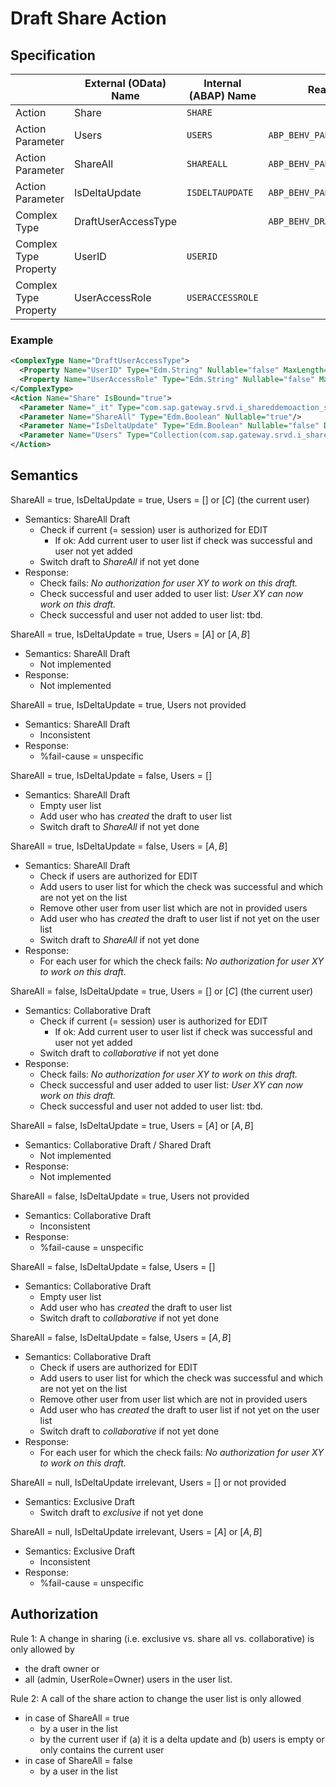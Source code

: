 # Draft Share Action

## Specification

||External (OData) Name|Internal (ABAP) Name|Realization|Comment|
|---|---|---|---|---|
|Action|Share|`SHARE`| ||
|Action Parameter|Users|`USERS`|`ABP_BEHV_PAR_SHARE`|Table of `ABP_BEHV_DRAFT_USER_ACCESS`|
|Action Parameter|ShareAll|`SHAREALL`|`ABP_BEHV_PAR_SHARE`||
|Action Parameter|IsDeltaUpdate|`ISDELTAUPDATE`|`ABP_BEHV_PAR_SHARE`||
|Complex Type|DraftUserAccessType||`ABP_BEHV_DRAFT_USER_ACCESS`||
|Complex Type Property|UserID|`USERID`|||
|Complex Type Property|UserAccessRole|`USERACCESSROLE`|||

### Example

```xml
<ComplexType Name="DraftUserAccessType">
  <Property Name="UserID" Type="Edm.String" Nullable="false" MaxLength="12"/>
  <Property Name="UserAccessRole" Type="Edm.String" Nullable="false" MaxLength="1"/>
</ComplexType>
<Action Name="Share" IsBound="true">
  <Parameter Name="_it" Type="com.sap.gateway.srvd.i_shareddemoaction_sd.v0001.SharedEntityType" Nullable="false"/>
  <Parameter Name="ShareAll" Type="Edm.Boolean" Nullable="true"/>
  <Parameter Name="IsDeltaUpdate" Type="Edm.Boolean" Nullable="false" DefaultValue="false"/>
  <Parameter Name="Users" Type="Collection(com.sap.gateway.srvd.i_shareddemoaction_sd.v0001.DraftUserAccessType)" Nullable="false"/>
</Action>
```

## Semantics

ShareAll = true, IsDeltaUpdate = true, Users = $[]$ or $[C]$ (the current user)
- Semantics: ShareAll Draft
  - Check if current (= session) user is authorized for EDIT
    - If ok: Add current user to user list if check was successful and user not yet added
  - Switch draft to _ShareAll_ if not yet done
- Response:
  - Check fails: _No authorization for user XY to work on this draft._
  - Check successful and user added to user list: _User XY can now work on this draft._
  - Check successful and user not added to user list: tbd.

ShareAll = true, IsDeltaUpdate = true, Users = $[A]$ or $[A,B]$
- Semantics: ShareAll Draft
  - Not implemented
- Response:
  - Not implemented

ShareAll = true, IsDeltaUpdate = true, Users not provided
- Semantics: ShareAll Draft
  - Inconsistent
- Response:
  - %fail-cause = unspecific

ShareAll = true, IsDeltaUpdate = false, Users = $[]$
- Semantics: ShareAll Draft
  - Empty user list
  - Add user who has _created_ the draft to user list
  - Switch draft to _ShareAll_ if not yet done

ShareAll = true, IsDeltaUpdate = false, Users = $[A,B]$
- Semantics: ShareAll Draft
  - Check if users are authorized for EDIT
  - Add users to user list for which the check was successful and which are not yet on the list
  - Remove other user from user list which are not in provided users
  - Add user who has _created_ the draft to user list if not yet on the user list
  - Switch draft to _ShareAll_ if not yet done
- Response:
  - For each user for which the check fails: _No authorization for user XY to work on this draft._

ShareAll = false, IsDeltaUpdate = true, Users = $[]$ or $[C]$ (the current user)
- Semantics: Collaborative Draft
  - Check if current (= session) user is authorized for EDIT
    - If ok: Add current user to user list if check was successful and user not yet added
  - Switch draft to _collaborative_ if not yet done
- Response:
  - Check fails: _No authorization for user XY to work on this draft._
  - Check successful and user added to user list: _User XY can now work on this draft._
  - Check successful and user not added to user list: tbd.

ShareAll = false, IsDeltaUpdate = true, Users = $[A]$ or $[A,B]$
- Semantics: Collaborative Draft / Shared Draft
  - Not implemented
- Response:
  - Not implemented

ShareAll = false, IsDeltaUpdate = true, Users not provided
- Semantics: Collaborative Draft
  - Inconsistent
- Response:
  - %fail-cause = unspecific

ShareAll = false, IsDeltaUpdate = false, Users = $[]$
- Semantics: Collaborative Draft
  - Empty user list
  - Add user who has _created_ the draft to user list
  - Switch draft to _collaborative_ if not yet done

ShareAll = false, IsDeltaUpdate = false, Users = $[A,B]$
- Semantics: Collaborative Draft
  - Check if users are authorized for EDIT
  - Add users to user list for which the check was successful and which are not yet on the list
  - Remove other user from user list which are not in provided users
  - Add user who has _created_ the draft to user list if not yet on the user list
  - Switch draft to _collaborative_ if not yet done
- Response:
  - For each user for which the check fails: _No authorization for user XY to work on this draft._

ShareAll = null, IsDeltaUpdate irrelevant, Users = $[]$ or not provided
- Semantics: Exclusive Draft
  - Switch draft to _exclusive_ if not yet done

ShareAll = null, IsDeltaUpdate irrelevant, Users = $[A]$ or $[A,B]$
- Semantics: Exclusive Draft
  - Inconsistent
- Response:
  - %fail-cause = unspecific

## Authorization

Rule 1: A change in sharing (i.e. exclusive vs. share all vs. collaborative) is only allowed by
- the draft owner or
- all (admin, UserRole=Owner) users in the user list.

Rule 2: A call of the share action to change the user list is only allowed
- in case of ShareAll = true
  - by a user in the list
  - by the current user if (a) it is a delta update and (b) users is empty or only contains the current user
- in case of ShareAll = false
  - by a user in the list